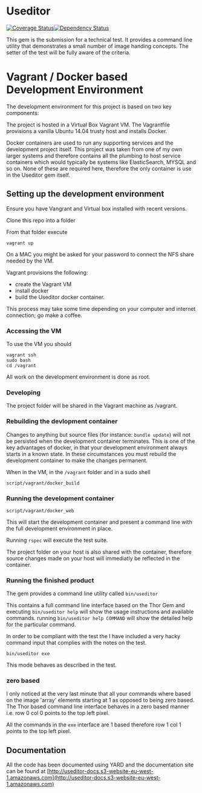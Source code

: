 # Useditor

[![Coverage Status](https://coveralls.io/repos/stratmm/useditor/badge.png)](https://coveralls.io/r/stratmm/useditor)[![Dependency Status](https://gemnasium.com/stratmm/useditor.svg)](https://gemnasium.com/stratmm/useditor)


This gem is the submission for a technical test.  It provides a command line utility that demonstrates a small number of image handing concepts.  The setter of the test will be fully aware of the criteria.

# Vagrant / Docker based Development Environment
The development environment for this project is based on two key components:

The project is hosted in a Virtual Box Vagrant VM.  The Vagrantfile provisions a vanilla Ubuntu 14.04 trusty host and installs Docker.

Docker containers are used to run any supporting services and the development project itself.  This project was taken from one of my own larger systems and therefore contains all the plumbing to host service containers which would typically be systems like ElasticSearch, MYSQL and so on.  None of these are required here, therefore the only container is use in the Useditor gem itself.

## Setting up the development environment
Ensure you have Vangrant and Virtual box installed with recent versions.

Clone this repo into a folder

From that folder execute
```
vagrant up
```
On a MAC you might be asked for your password to connect the NFS share needed by the VM.

Vagrant provisions the following:
* create the Vagrant VM
* install docker
* build the Useditor docker container.

This process may take some time depending on your computer and internet connection; go make a coffee.
### Accessing the VM
To use the VM you should
```
vagrant ssh
sudo bash
cd /vagrant
```

All work on the development environment is done as root.

### Developing
The project folder will be shared in the Vagrant machine as /vagrant.

### Rebuilding the devlopment container
Changes to anything but source files (for instance: ```bundle update```) will not be persisted when the development container terminates.  This is one of the key advantages of docker, in that your development environment always starts in a known state.  In these circumstances you must rebuild the development container to make the changes permanent.

When in the VM, in the ```/vagrant``` folder and in a sudo shell
```
script/vagrant/docker_build
```

### Running the development container
```
script/vagrant/docker_web
```
This will start the development container and present a command line with the full development environment in place.

Running ```rspec``` will execute the test suite.

The project folder on your host is also shared with the container, therefore source changes made on your host will immediatly be reflected in the container.

### Running the finished product
The gem provides a command line utility called ```bin/useditor```

This contains a full command line interface based on the Thor Gem and executing ```bin/useditor help``` will show the usage instructions and available commands.  running ```bin/useditor help COMMAND``` will show the detailed help for the particular command.

In order to be compliant with the test the I have included a very hacky command input that complies with the notes on the test.
```
bin/useditor exe
```
This mode behaves as described in the test.

### zero based
I only noticed at the very last minute that all your commands where based on the image 'array' elements starting at 1 as opposed to being zero based.  The Thor based command line interface behaves in a zero based manner i.e. row 0 col 0 points to the top left pixel.

All the commands in the ```exe``` interface are 1 based therefore row 1 col 1 points to the top left pixel.

## Documentation
All the code has been documented using YARD and the documentation site can be found at [http://useditor-docs.s3-website-eu-west-1.amazonaws.com](http://useditor-docs.s3-website-eu-west-1.amazonaws.com)
